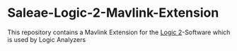 # Saleae-Logic-2-Mavlink-Extension

This repository contains a Mavlink Extension for the [Logic 2](https://www.saleae.com/downloads/)-Software
which is used by Logic Analyzers
